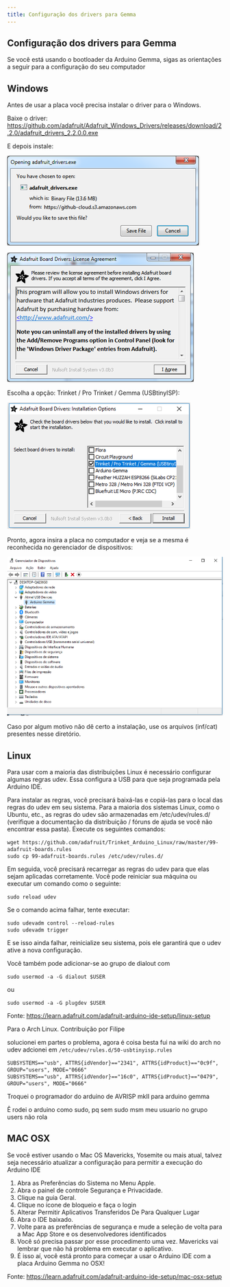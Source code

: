 ```yaml
---
title: Configuração dos drivers para Gemma
---
```


## Configuração dos drivers para Gemma


Se você está usando o bootloader da Arduino Gemma, sigas as orientações a seguir para a configuração do seu computador


## Windows

Antes de usar a placa você precisa instalar o driver para o Windows.

Baixe o driver: https://github.com/adafruit/Adafruit_Windows_Drivers/releases/download/2.2.0/adafruit_drivers_2.2.0.0.exe

E depois instale:

![](./driver1.png)


![](./driver2.png)

Escolha a opção: Trinket / Pro Trinket / Gemma (USBtinyISP):

![](./driver3.png)

Pronto, agora insira a placa no computador e veja se a mesma é reconhecida no gerenciador de dispositivos:

![](./driver4.png)


Caso por algum motivo não dê certo a instalação, use os arquivos (inf/cat) presentes nesse diretório.


## Linux

Para usar com a maioria das distribuições Linux é necessário configurar algumas regras udev. Essa configura a USB para que seja programada pela Arduino IDE.

Para instalar as regras, você precisará baixá-las e copiá-las para o local das regras do udev em seu sistema. Para a maioria dos sistemas Linux, como o Ubuntu, etc., as regras do udev são armazenadas em /etc/udev/rules.d/ (verifique a documentação da distribuição / fóruns de ajuda se você não encontrar essa pasta). Execute os seguintes comandos:

```
wget https://github.com/adafruit/Trinket_Arduino_Linux/raw/master/99-adafruit-boards.rules
sudo cp 99-adafruit-boards.rules /etc/udev/rules.d/
```

Em seguida, você precisará recarregar as regras do udev para que elas sejam aplicadas corretamente. Você pode reiniciar sua máquina ou executar um comando como o seguinte:

```
sudo reload udev
```


Se o comando acima falhar, tente executar:

```
sudo udevadm control --reload-rules
sudo udevadm trigger
```

E se isso ainda falhar, reinicialize seu sistema, pois ele garantirá que o udev ative a nova configuração.

Você também pode adicionar-se ao grupo de dialout com

```
sudo usermod -a -G dialout $USER
```

ou

```
sudo usermod -a -G plugdev $USER
```

Fonte: https://learn.adafruit.com/adafruit-arduino-ide-setup/linux-setup


Para o Arch Linux. Contribuição por Filipe


solucionei em partes o problema, agora é coisa besta
fui na wiki do arch no udev
adcionei em `/etc/udev/rules.d/50-usbtinyisp.rules`

```
SUBSYSTEMS=="usb", ATTRS{idVendor}=="2341", ATTRS{idProduct}=="0c9f", GROUP="users", MODE="0666"
SUBSYSTEMS=="usb", ATTRS{idVendor}=="16c0", ATTRS{idProduct}=="0479", GROUP="users", MODE="0666"
```

Troquei o programador do arduino de AVRISP mkII para arduino gemma

Ê rodei o arduino como sudo, pq sem sudo msm meu usuario no grupo users não rola



## MAC OSX

Se você estiver usando o Mac OS Mavericks, Yosemite ou mais atual, talvez seja necessário atualizar a configuração para permitir a execução do Arduino IDE

1. Abra as Preferências do Sistema no Menu Apple.
2. Abra o painel de controle Segurança e Privacidade.
3. Clique na guia Geral.
4. Clique no ícone de bloqueio e faça o login
5. Alterar Permitir Aplicativos Transferidos De Para Qualquer Lugar
6. Abra o IDE baixado.
7. Volte para as preferências de segurança e mude a seleção de volta para a Mac App Store e os desenvolvedores identificados
8. Você só precisa passar por esse procedimento uma vez. Mavericks vai lembrar que não há problema em executar o aplicativo.
9. É isso aí, você está pronto para começar a usar o Arduino IDE com a placa Arduino Gemma no OSX!

Fonte: https://learn.adafruit.com/adafruit-arduino-ide-setup/mac-osx-setup
